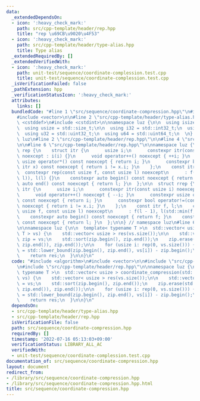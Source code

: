 ```yaml
---
data:
  _extendedDependsOn:
  - icon: ':heavy_check_mark:'
    path: src/cpp-template/header/rep.hpp
    title: "rep \u69CB\u9020\u4F53"
  - icon: ':heavy_check_mark:'
    path: src/cpp-template/header/type-alias.hpp
    title: Type alias
  _extendedRequiredBy: []
  _extendedVerifiedWith:
  - icon: ':heavy_check_mark:'
    path: unit-test/sequence/coordinate-complession.test.cpp
    title: unit-test/sequence/coordinate-complession.test.cpp
  _isVerificationFailed: false
  _pathExtension: hpp
  _verificationStatusIcon: ':heavy_check_mark:'
  attributes:
    links: []
  bundledCode: "#line 1 \"src/sequence/coordinate-compression.hpp\"\n#include <algorithm>\n\
    #include <vector>\n\n#line 2 \"src/cpp-template/header/type-alias.hpp\"\n\n#include\
    \ <cstddef>\n#include <cstdint>\n\nnamespace luz {\n\n  using isize = std::ptrdiff_t;\n\
    \  using usize = std::size_t;\n\n  using i32 = std::int32_t;\n  using i64 = std::int64_t;\n\
    \  using u32 = std::uint32_t;\n  using u64 = std::uint64_t;\n  \n} // namespace\
    \ luz\n#line 2 \"src/cpp-template/header/rep.hpp\"\n\n#line 4 \"src/cpp-template/header/rep.hpp\"\
    \n\n#line 6 \"src/cpp-template/header/rep.hpp\"\n\nnamespace luz {\n\n  struct\
    \ rep {\n    struct itr {\n      usize i;\n      constexpr itr(const usize i)\
    \ noexcept : i(i) {}\n      void operator++() noexcept { ++i; }\n      constexpr\
    \ usize operator*() const noexcept { return i; }\n      constexpr bool operator!=(const\
    \ itr x) const noexcept { return i != x.i; }\n    };\n    const itr f, l;\n  \
    \  constexpr rep(const usize f, const usize l) noexcept\n      : f(std::min(f,\
    \ l)), l(l) {}\n    constexpr auto begin() const noexcept { return f; }\n    constexpr\
    \ auto end() const noexcept { return l; }\n  };\n\n  struct rrep {\n    struct\
    \ itr {\n      usize i;\n      constexpr itr(const usize i) noexcept : i(i) {}\n\
    \      void operator++() noexcept { --i; }\n      constexpr usize operator*()\
    \ const noexcept { return i; }\n      constexpr bool operator!=(const itr x) const\
    \ noexcept { return i != x.i; }\n    };\n    const itr f, l;\n    constexpr rrep(const\
    \ usize f, const usize l) noexcept\n      : f(l - 1), l(std::min(f, l) - 1) {}\n\
    \    constexpr auto begin() const noexcept { return f; }\n    constexpr auto end()\
    \ const noexcept { return l; }\n  };\n\n} // namespace luz\n#line 6 \"src/sequence/coordinate-compression.hpp\"\
    \n\nnamespace luz {\n\n  template< typename T >\n  std::vector< usize > coordinate_compression(std::vector<\
    \ T > vs) {\n    std::vector< usize > res(vs.size());\n\n    std::vector< T >\
    \ zip = vs;\n    std::sort(zip.begin(), zip.end());\n    zip.erase(std::unique(zip.begin(),\
    \ zip.end()), zip.end());\n\n    for (usize i: rep(0, vs.size())) {\n      res[i]\
    \ = std::lower_bound(zip.begin(), zip.end(), vs[i]) - zip.begin();\n    }\n\n\
    \    return res;\n  }\n\n}\n"
  code: "#include <algorithm>\n#include <vector>\n\n#include \"src/cpp-template/header/type-alias.hpp\"\
    \n#include \"src/cpp-template/header/rep.hpp\"\n\nnamespace luz {\n\n  template<\
    \ typename T >\n  std::vector< usize > coordinate_compression(std::vector< T >\
    \ vs) {\n    std::vector< usize > res(vs.size());\n\n    std::vector< T > zip\
    \ = vs;\n    std::sort(zip.begin(), zip.end());\n    zip.erase(std::unique(zip.begin(),\
    \ zip.end()), zip.end());\n\n    for (usize i: rep(0, vs.size())) {\n      res[i]\
    \ = std::lower_bound(zip.begin(), zip.end(), vs[i]) - zip.begin();\n    }\n\n\
    \    return res;\n  }\n\n}\n"
  dependsOn:
  - src/cpp-template/header/type-alias.hpp
  - src/cpp-template/header/rep.hpp
  isVerificationFile: false
  path: src/sequence/coordinate-compression.hpp
  requiredBy: []
  timestamp: '2022-07-16 05:13:03+09:00'
  verificationStatus: LIBRARY_ALL_AC
  verifiedWith:
  - unit-test/sequence/coordinate-complession.test.cpp
documentation_of: src/sequence/coordinate-compression.hpp
layout: document
redirect_from:
- /library/src/sequence/coordinate-compression.hpp
- /library/src/sequence/coordinate-compression.hpp.html
title: src/sequence/coordinate-compression.hpp
---
```

